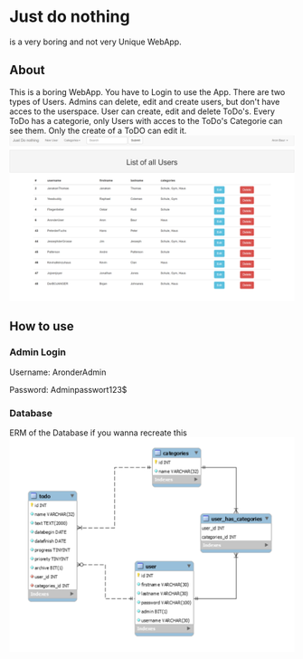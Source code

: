 # Just do nothing
is a very boring and not very Unique WebApp.


## About
This is a boring WebApp. You have to Login to use the App. There are two types of Users.
Admins can delete, edit and create users, but don't have acces to the userspace.
User can create, edit and delete ToDo's. Every ToDo has a categorie, only Users with acces to the ToDo's Categorie can see them.
Only the create of a ToDO can edit it.
![img.png](img/github/adminspace.png)


## How to use

### Admin Login
Username: AronderAdmin

Password: Adminpasswort123$
### Database
ERM of the Database if you wanna recreate this
![img_1.png](img/github/databaseerm.png)







